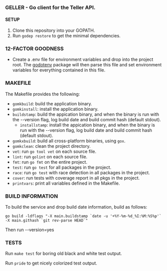 ### GELLER - Go client for the Teller API.

#### SETUP

1. Clone this repository into your GOPATH.
2. Run ```godep restore``` to get the minimal dependencies.

### 12-FACTOR GOODNESS

* Create a .env file for environment variables and drop into the project root. The [godotenv](http://github.com/joho/godotenv) package will then parse this file and set environment
variables for everything contained in this file.

### MAKEFILE

The Makefile provides the following:

* `gomkbuild`: build the application binary.
* `gomkinstall`: install the application binary.
* `buildstamp`: build the appication binary, and when the binary is run
  with the --version flag, log build date and build commit hash (default stdout).
  * `installstamp`: install the appication binary, and when the binary is run
  with the --version flag, log build date and build commit hash (default stdout).
* `gomkxbuild`: build all cross-platform binaries, using `gox`.
* `gomkclean`: clean the project directory.
* `vet`: run `go tool vet` on each source file.
* `lint`: run `golint` on each source file.
* `fmt`: run `go fmt` on the entire project.
* `test`: run `go test` for all packages in the project.
* `race`: run `go test` with race detection in all packages in the project.
* `cover`: run tests with coverage report in all pkgs in the project.
* `printvars`: print all variables defined in the Makefile.

### BUILD INFORMATION

To build the service and drop build date information, build as follows:

```go build -ldflags "-X main.buildstamp `date -u '+%Y-%m-%d_%I:%M:%S%p'` -X main.githash `git rev-parse HEAD`"```

Then run <binary> --version=yes

### TESTS

Run ```make test``` for boring old black and white test output.

Run ```pride``` to get nicely colorized test output.